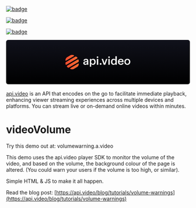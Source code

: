 [![badge](https://img.shields.io/twitter/follow/api_video?style=social)](https://twitter.com/intent/follow?screen_name=api_video)

[![badge](https://img.shields.io/github/stars/apivideo/videoVolume?style=social)](https://github.com/apivideo/videoVolume)

[![badge](https://img.shields.io/discourse/topics?server=https%3A%2F%2Fcommunity.api.video)](https://community.api.video)

![](https://github.com/apivideo/API_OAS_file/blob/master/apivideo_banner.png)

[api.video](https://api.video) is an API that encodes on the go to facilitate immediate playback, enhancing viewer streaming experiences across multiple devices and platforms. You can stream live or on-demand online videos within minutes.

# videoVolume

Try this demo out at:
volumewarning.a.video

This demo uses the api.video player SDK to monitor the volume of the video, and based on the volume, the background colour of the page is altered. (You could warn your users if the volume is too high, or similar).

Simple HTML & JS to make it all happen.

Read the blog post: [https://api.video/blog/tutorials/volume-warnings](https://api.video/blog/tutorials/volume-warnings)
